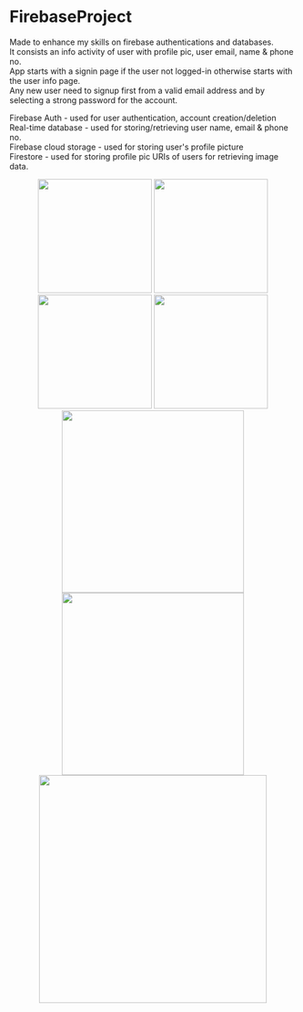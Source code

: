 # FirebaseProject
Made to enhance my skills on firebase authentications and databases.  
It consists an info activity of user with profile pic, user email, name & phone no.  
App starts with a signin page if the user not logged-in otherwise starts with the user info page.  
Any new user need to signup first from a valid email address and by selecting a strong password for the account.

Firebase Auth - used for user authentication, account creation/deletion  
Real-time database - used for storing/retrieving user name, email & phone no.  
Firebase cloud storage - used for storing user's profile picture  
Firestore - used for storing profile pic URIs of users for retrieving image data.



<p align=center>
  <img src="https://github.com/Shubh-Srivastava-5911/FirebaseProject/assets/123496162/64b9b8ed-dc97-46e8-80e8-2e43552f31ee" width=200/>
  <img src="https://github.com/Shubh-Srivastava-5911/FirebaseProject/assets/123496162/927a910b-22f7-4ea4-be99-106a27699e09" width=200/>
  <img src="https://github.com/Shubh-Srivastava-5911/FirebaseProject/assets/123496162/632f2217-568a-422a-aedd-da7e0af325c2" width=200/>
  <img src="https://github.com/Shubh-Srivastava-5911/FirebaseProject/assets/123496162/8b0d4f77-f5f2-4b08-9f66-82fa16c48ab5" width=200/>
  <img src="https://github.com/Shubh-Srivastava-5911/FirebaseProject/assets/123496162/04e5fc86-38b8-48eb-8303-d33274dfd2f9" width=320/>
  <img src="https://github.com/Shubh-Srivastava-5911/FirebaseProject/assets/123496162/0fb654a0-e696-42ed-8dd2-811a796c062e" width=320/>
  <img src="https://github.com/Shubh-Srivastava-5911/FirebaseProject/assets/123496162/2dd69b62-bc05-4f34-a6be-4b5456a940a0" width=400/>
</p>
